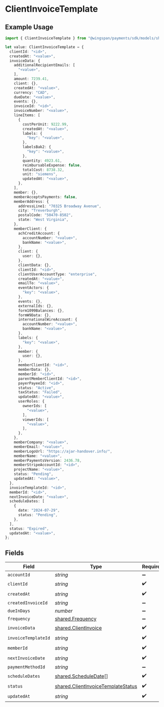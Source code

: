 # ClientInvoiceTemplate

## Example Usage

```typescript
import { ClientInvoiceTemplate } from "@wingspan/payments/sdk/models/shared";

let value: ClientInvoiceTemplate = {
  clientId: "<id>",
  createdAt: "<value>",
  invoiceData: {
    additionalRecipientEmails: [
      "<value>",
    ],
    amount: 7239.41,
    client: {},
    createdAt: "<value>",
    currency: "CAD",
    dueDate: "<value>",
    events: {},
    invoiceId: "<id>",
    invoiceNumber: "<value>",
    lineItems: [
      {
        costPerUnit: 9222.99,
        createdAt: "<value>",
        labels: {
          "key": "<value>",
        },
        labelsBak2: {
          "key": "<value>",
        },
        quantity: 4923.61,
        reimbursableExpense: false,
        totalCost: 8738.32,
        unit: "siemens",
        updatedAt: "<value>",
      },
    ],
    member: {},
    memberAcceptsPayments: false,
    memberAddress: {
      addressLine1: "70325 Broadway Avenue",
      city: "Treverburgh",
      postalCode: "50470-8502",
      state: "West Virginia",
    },
    memberClient: {
      achCreditAccount: {
        accountNumber: "<value>",
        bankName: "<value>",
      },
      client: {
        user: {},
      },
      clientData: {},
      clientId: "<id>",
      clientUserAccountType: "enterprise",
      createdAt: "<value>",
      emailTo: "<value>",
      eventActors: {
        "key": "<value>",
      },
      events: {},
      externalIds: {},
      form1099Balances: {},
      formW9Data: {},
      internationalWireAccount: {
        accountNumber: "<value>",
        bankName: "<value>",
      },
      labels: {
        "key": "<value>",
      },
      member: {
        user: {},
      },
      memberClientId: "<id>",
      memberData: {},
      memberId: "<id>",
      parentMemberClientId: "<id>",
      payerPayeeId: "<id>",
      status: "Active",
      taxStatus: "Failed",
      updatedAt: "<value>",
      userRoles: {
        ownerIds: [
          "<value>",
        ],
        viewerIds: [
          "<value>",
        ],
      },
    },
    memberCompany: "<value>",
    memberEmail: "<value>",
    memberLogoUrl: "https://ajar-handover.info/",
    memberName: "<value>",
    memberPaymentsVersion: 2436.78,
    memberStripeAccountId: "<id>",
    projectName: "<value>",
    status: "Pending",
    updatedAt: "<value>",
  },
  invoiceTemplateId: "<id>",
  memberId: "<id>",
  nextInvoiceDate: "<value>",
  scheduleDates: [
    {
      date: "2024-07-29",
      status: "Pending",
    },
  ],
  status: "Expired",
  updatedAt: "<value>",
};
```

## Fields

| Field                                                                                           | Type                                                                                            | Required                                                                                        | Description                                                                                     |
| ----------------------------------------------------------------------------------------------- | ----------------------------------------------------------------------------------------------- | ----------------------------------------------------------------------------------------------- | ----------------------------------------------------------------------------------------------- |
| `accountId`                                                                                     | *string*                                                                                        | :heavy_minus_sign:                                                                              | N/A                                                                                             |
| `clientId`                                                                                      | *string*                                                                                        | :heavy_check_mark:                                                                              | N/A                                                                                             |
| `createdAt`                                                                                     | *string*                                                                                        | :heavy_check_mark:                                                                              | N/A                                                                                             |
| `createdInvoiceId`                                                                              | *string*                                                                                        | :heavy_minus_sign:                                                                              | N/A                                                                                             |
| `dueInDays`                                                                                     | *number*                                                                                        | :heavy_minus_sign:                                                                              | N/A                                                                                             |
| `frequency`                                                                                     | [shared.Frequency](../../../sdk/models/shared/frequency.md)                                     | :heavy_minus_sign:                                                                              | N/A                                                                                             |
| `invoiceData`                                                                                   | [shared.ClientInvoice](../../../sdk/models/shared/clientinvoice.md)                             | :heavy_check_mark:                                                                              | N/A                                                                                             |
| `invoiceTemplateId`                                                                             | *string*                                                                                        | :heavy_check_mark:                                                                              | N/A                                                                                             |
| `memberId`                                                                                      | *string*                                                                                        | :heavy_check_mark:                                                                              | N/A                                                                                             |
| `nextInvoiceDate`                                                                               | *string*                                                                                        | :heavy_check_mark:                                                                              | N/A                                                                                             |
| `paymentMethodId`                                                                               | *string*                                                                                        | :heavy_minus_sign:                                                                              | N/A                                                                                             |
| `scheduleDates`                                                                                 | [shared.ScheduleDate](../../../sdk/models/shared/scheduledate.md)[]                             | :heavy_check_mark:                                                                              | N/A                                                                                             |
| `status`                                                                                        | [shared.ClientInvoiceTemplateStatus](../../../sdk/models/shared/clientinvoicetemplatestatus.md) | :heavy_check_mark:                                                                              | N/A                                                                                             |
| `updatedAt`                                                                                     | *string*                                                                                        | :heavy_check_mark:                                                                              | N/A                                                                                             |